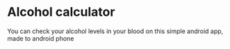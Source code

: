 # Alcohol calculator
You can check your alcohol levels in your blood on this simple android app, made to android phone
